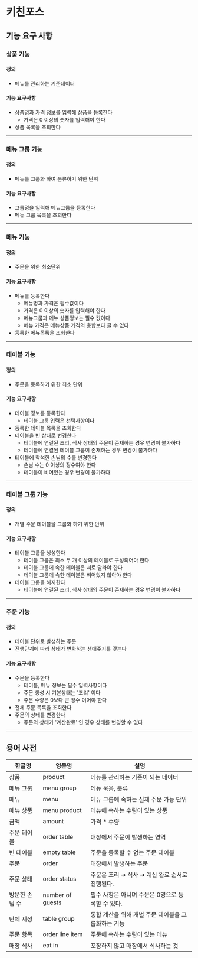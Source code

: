 # 키친포스

## 기능 요구 사항
### 상품 기능
#### 정의
  - 메뉴를 관리하는 기준데이터
#### 기능 요구사항
  - 상품명과 가격 정보를 입력해 상품을 등록한다
    - 가격은 0 이상의 숫자를 입력해야 한다
  - 상품 목록을 조회한다
---
### 메뉴 그룹 기능
#### 정의
  - 메뉴를 그룹화 하여 분류하기 위한 단위
#### 기능 요구사항
  - 그룹명을 입력해 메뉴그룹을 등록한다
  - 메뉴 그룹 목록을 조회한다
---
### 메뉴 기능
#### 정의
  - 주문을 위한 최소단위
#### 기능 요구사항
  - 메뉴를 등록한다
     - 메뉴명과 가격은 필수값이다
     - 가격은 0 이상의 숫자를 입력해야 한다
     - 메뉴그룹과 메뉴 상품정보는 필수 값이다
     - 메뉴 가격은 메뉴상품 가격의 총합보다 클 수 없다
  - 등록한 메뉴목록을 조회한다
---
### 테이블 기능
#### 정의
  - 주문을 등록하기 위한 최소 단위
#### 기능 요구사항
  - 테이블 정보를 등록한다
    - 테이블 그룹 입력은 선택사항이다
  - 등록한 테이블 목록을 조회한다
  - 테이블을 빈 상태로 변경한다
    - 테이블에 연결된 조리, 식사 상태의 주문이 존재하는 경우 변경이 불가하다
    - 테이블에 연결된 테이블 그룹이 존재하는 경우 변경이 불가하다
  - 테이블에 착석한 손님의 수를 변경한다
    - 손님 수는 0 이상의 정수여야 한다
    - 테이블이 비어있는 경우 변경이 불가하다
---
### 테이블 그룹 기능
#### 정의
  - 개별 주문 테이블을 그룹화 하기 위한 단위
#### 기능 요구사항
  - 테이블 그룹을 생성한다
    - 테이블 그룹은 최소 두 개 이상의 테이블로 구성되어야 한다
    - 테이블 그룹에 속한 테이블은 서로 달라야 한다
    - 테이블 그룹에 속한 테이블은 비어있지 않아야 한다
  - 테이블 그룹을 해지한다
    - 테이블에 연결된 조리, 식사 상태의 주문이 존재하는 경우 변경이 불가하다
---
### 주문 기능
#### 정의
  - 테이블 단위로 발생하는 주문
  - 진행단계에 따라 상태가 변화하는 생애주기를 갖는다
#### 기능 요구사항
  - 주문을 등록한다
    - 테이블, 메뉴 정보는 필수 입력사항이다
    - 주문 생성 시 기본상태는 '조리' 이다
    - 주문 수량은 0보다 큰 정수 이어야 한다
  - 전체 주문 목록을 조회한다
  - 주문의 상태를 변경한다
    - 주문의 상태가 '계산완료' 인 경우 상태를 변경할 수 없다
---

## 용어 사전

| 한글명 | 영문명 | 설명 |
| --- | --- | --- |
| 상품 | product | 메뉴를 관리하는 기준이 되는 데이터 |
| 메뉴 그룹 | menu group | 메뉴 묶음, 분류 |
| 메뉴 | menu | 메뉴 그룹에 속하는 실제 주문 가능 단위 |
| 메뉴 상품 | menu product | 메뉴에 속하는 수량이 있는 상품 |
| 금액 | amount | 가격 * 수량 |
| 주문 테이블 | order table | 매장에서 주문이 발생하는 영역 |
| 빈 테이블 | empty table | 주문을 등록할 수 없는 주문 테이블 |
| 주문 | order | 매장에서 발생하는 주문 |
| 주문 상태 | order status | 주문은 조리 ➜ 식사 ➜ 계산 완료 순서로 진행된다. |
| 방문한 손님 수 | number of guests | 필수 사항은 아니며 주문은 0명으로 등록할 수 있다. |
| 단체 지정 | table group | 통합 계산을 위해 개별 주문 테이블을 그룹화하는 기능 |
| 주문 항목 | order line item | 주문에 속하는 수량이 있는 메뉴 |
| 매장 식사 | eat in | 포장하지 않고 매장에서 식사하는 것 |
